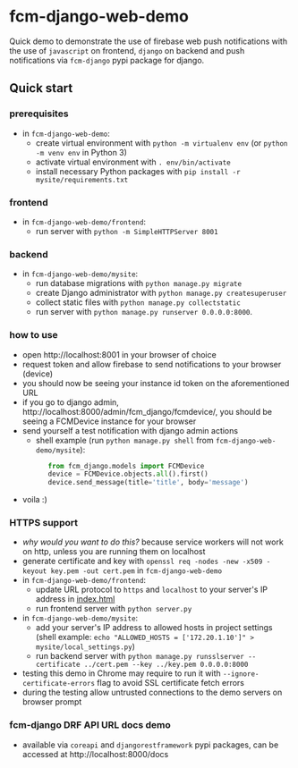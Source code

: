 # fcm-django-web-demo

Quick demo to demonstrate the use of firebase web push notifications with the use of `javascript` on frontend, `django` on backend and push notifications via `fcm-django` pypi package for django.

## Quick start

### prerequisites
- in `fcm-django-web-demo`:
  - create virtual environment with `python -m virtualenv env` (or `python -m venv env` in Python 3)
  - activate virtual environment with `. env/bin/activate`
  - install necessary Python packages with `pip install -r mysite/requirements.txt`

### frontend
- in `fcm-django-web-demo/frontend`:
  - run server with `python -m SimpleHTTPServer 8001`

### backend
- in `fcm-django-web-demo/mysite`:
  - run database migrations with `python manage.py migrate`
  - create Django administrator with `python manage.py createsuperuser`
  - collect static files with `python manage.py collectstatic`
  - run server with `python manage.py runserver 0.0.0.0:8000`.

### how to use
- open http://localhost:8001 in your browser of choice
- request token and allow firebase to send notifications to your browser (device)
- you should now be seeing your instance id token on the aforementioned URL
- if you go to django admin, http://localhost:8000/admin/fcm_django/fcmdevice/, you should be seeing a FCMDevice instance for your browser
- send yourself a test notification with django admin actions
  - shell example (run `python manage.py shell` from `fcm-django-web-demo/mysite`):
    ```python
	   from fcm_django.models import FCMDevice
	   device = FCMDevice.objects.all().first()
	   device.send_message(title='title', body='message')
    ```
- voila :)

### HTTPS support
- *why would you want to do this?* because service workers will not work on http, unless you are running them on localhost
- generate certificate and key with `openssl req -nodes -new -x509 -keyout key.pem -out cert.pem` in `fcm-django-web-demo`
- in `fcm-django-web-demo/frontend`:
  - update URL protocol to `https` and `localhost` to your server's IP address in [index.html](https://github.com/Pymancer/fcm-django-web-demo/blob/3471b0be6a6f01c282d12924323556129b04b379/frontend/index.html#L194)
  - run frontend server with `python server.py` 
- in `fcm-django-web-demo/mysite`:
  - add your server's IP address to allowed hosts in project settings (shell example: `echo "ALLOWED_HOSTS = ['172.20.1.10']" > mysite/local_settings.py`)
  - run backend server with `python manage.py runsslserver --certificate ../cert.pem --key ../key.pem 0.0.0.0:8000`
- testing this demo in Chrome may require to run it with `--ignore-certificate-errors` flag to avoid SSL certificate fetch errors
- during the testing allow untrusted connections to the demo servers on browser prompt

### fcm-django DRF API URL docs demo

- available via `coreapi` and `djangorestframework` pypi packages, can be accessed at http://localhost:8000/docs
